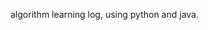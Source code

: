 algorithm learning log, using python and java.
<!-- | # | Title | Solution | Difficulty |
|---| ----- | -------- | ---------- |
|1|[Two Sum](https://leetcode.com/problems/two-sum/)|[Python]()|Easy| -->
